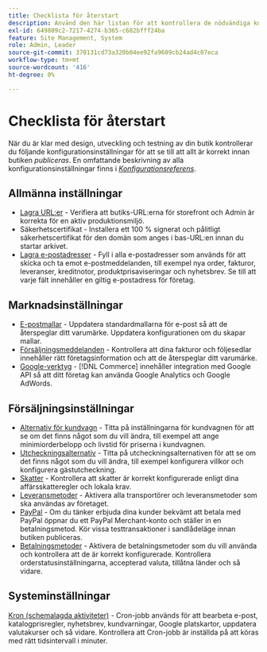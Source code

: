 ```yaml
---
title: Checklista för återstart
description: Använd den här listan för att kontrollera de nödvändiga konfigurationsinställningarna för att se till att allt är korrekt innan din butik går till produktion.
exl-id: 649809c2-7217-4274-b365-c682bfff24ba
feature: Site Management, System
role: Admin, Leader
source-git-commit: 370131cd73a320b04ee92fa9609cb24ad4c07eca
workflow-type: tm+mt
source-wordcount: '416'
ht-degree: 0%

---
```


# Checklista för återstart

När du är klar med design, utveckling och testning av din butik kontrollerar du följande konfigurationsinställningar för att se till att allt är korrekt innan butiken _publiceras_. En omfattande beskrivning av alla konfigurationsinställningar finns i [_Konfigurationsreferens_](../configuration-reference/guide-overview.md).

## Allmänna inställningar

- [Lagra URL:er](../stores-purchase/store-urls.md) - Verifiera att butiks-URL:erna för storefront och Admin är korrekta för en aktiv produktionsmiljö.
- Säkerhetscertifikat - Installera ett 100 % signerat och pålitligt säkerhetscertifikat för den domän som anges i bas-URL:en innan du startar arkivet.
- [Lagra e-postadresser](../getting-started/store-details.md#store-email-addresses) - Fyll i alla e-postadresser som används för att skicka och ta emot e-postmeddelanden, till exempel nya order, fakturor, leveranser, kreditnotor, produktprisaviseringar och nyhetsbrev. Se till att varje fält innehåller en giltig e-postadress för företag.

## Marknadsinställningar

- [E-postmallar](../systems/email-templates.md) - Uppdatera standardmallarna för e-post så att de återspeglar ditt varumärke. Uppdatera konfigurationen om du skapar mallar.
- [Försäljningsmeddelanden](../stores-purchase/introduction.md#order-management-and-operations) - Kontrollera att dina fakturor och följesedlar innehåller rätt företagsinformation och att de återspeglar ditt varumärke.
- [Google-verktyg](../merchandising-promotions/google-tools.md) - [!DNL Commerce] innehåller integration med Google API så att ditt företag kan använda Google Analytics och Google AdWords.

## Försäljningsinställningar

- [Alternativ för kundvagn](../stores-purchase/cart-configuration.md) - Titta på inställningarna för kundvagnen för att se om det finns något som du vill ändra, till exempel att ange minimiorderbelopp och livstid för priserna i kundvagnen.
- [Utcheckningsalternativ](../stores-purchase/checkout-process.md#checkout-options) - Titta på utcheckningsalternativen för att se om det finns något som du vill ändra, till exempel konfigurera villkor och konfigurera gästutcheckning.
- [Skatter](../stores-purchase/taxes.md) - Kontrollera att skatter är korrekt konfigurerade enligt dina affärsskatteregler och lokala krav.
- [Leveransmetoder](../stores-purchase/delivery.md) - Aktivera alla transportörer och leveransmetoder som ska användas av företaget.
- [PayPal](../stores-purchase/paypal.md) - Om du tänker erbjuda dina kunder bekvämt att betala med PayPal öppnar du ett PayPal Merchant-konto och ställer in en betalningsmetod. Kör vissa testtransaktioner i sandlådeläge innan butiken publiceras.
- [Betalningsmetoder](../stores-purchase/payments.md) - Aktivera de betalningsmetoder som du vill använda och kontrollera att de är korrekt konfigurerade. Kontrollera orderstatusinställningarna, accepterad valuta, tillåtna länder och så vidare.

## Systeminställningar

[Kron (schemalagda aktiviteter)](../systems/cron.md) - Cron-jobb används för att bearbeta e-post, katalogprisregler, nyhetsbrev, kundvarningar, Google platskartor, uppdatera valutakurser och så vidare. Kontrollera att Cron-jobb är inställda på att köras med rätt tidsintervall i minuter.
